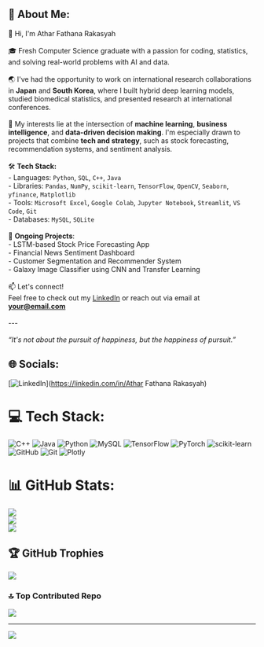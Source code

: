 ## 💫 About Me:
 👋 Hi, I'm Athar Fathana Rakasyah<br><br>🎓 Fresh Computer Science graduate with a passion for coding, statistics, and solving real-world problems with AI and data.<br><br>🌏 I've had the opportunity to work on international research collaborations in **Japan** and **South Korea**, where I built hybrid deep learning models, studied biomedical statistics, and presented research at international conferences.<br><br>🔬 My interests lie at the intersection of **machine learning**, **business intelligence**, and **data-driven decision making**. I'm especially drawn to projects that combine **tech and strategy**, such as stock forecasting, recommendation systems, and sentiment analysis.<br><br>🛠️ **Tech Stack:**  <br>- Languages: `Python`, `SQL`, `C++`, `Java`  <br>- Libraries: `Pandas`, `NumPy`, `scikit-learn`, `TensorFlow`, `OpenCV`, `Seaborn`, `yfinance`, `Matplotlib`  <br>- Tools: `Microsoft Excel`, `Google Colab`, `Jupyter Notebook`, `Streamlit`, `VS Code`, `Git`  <br>- Databases: `MySQL`, `SQLite`<br><br>🚀 **Ongoing Projects**:<br>- LSTM-based Stock Price Forecasting App  <br>- Financial News Sentiment Dashboard  <br>- Customer Segmentation and Recommender System  <br>- Galaxy Image Classifier using CNN and Transfer Learning  <br><br>📫 Let's connect!  <br>Feel free to check out my [LinkedIn](https://www.linkedin.com/in/athar-fathana-rakasyah-38864a25a/) or reach out via email at **your@email.com**<br><br>---<br><br>_“It's not about the pursuit of happiness, but the happiness of pursuit.”_<br>


## 🌐 Socials:
[![LinkedIn](https://www.linkedin.com/in/athar-fathana-rakasyah-38864a25a/)](https://linkedin.com/in/Athar Fathana Rakasyah) 

# 💻 Tech Stack:
![C++](https://img.shields.io/badge/c++-%2300599C.svg?style=for-the-badge&logo=c%2B%2B&logoColor=white) ![Java](https://img.shields.io/badge/java-%23ED8B00.svg?style=for-the-badge&logo=openjdk&logoColor=white) ![Python](https://img.shields.io/badge/python-3670A0?style=for-the-badge&logo=python&logoColor=ffdd54) ![MySQL](https://img.shields.io/badge/mysql-4479A1.svg?style=for-the-badge&logo=mysql&logoColor=white) ![TensorFlow](https://img.shields.io/badge/TensorFlow-%23FF6F00.svg?style=for-the-badge&logo=TensorFlow&logoColor=white) ![PyTorch](https://img.shields.io/badge/PyTorch-%23EE4C2C.svg?style=for-the-badge&logo=PyTorch&logoColor=white) ![scikit-learn](https://img.shields.io/badge/scikit--learn-%23F7931E.svg?style=for-the-badge&logo=scikit-learn&logoColor=white) ![GitHub](https://img.shields.io/badge/github-%23121011.svg?style=for-the-badge&logo=github&logoColor=white) ![Git](https://img.shields.io/badge/git-%23F05033.svg?style=for-the-badge&logo=git&logoColor=white) ![Plotly](https://img.shields.io/badge/Plotly-%233F4F75.svg?style=for-the-badge&logo=plotly&logoColor=white)
# 📊 GitHub Stats:
![](https://github-readme-stats.vercel.app/api?username=JustAthar19&theme=dark&hide_border=false&include_all_commits=false&count_private=false)<br/>
![](https://nirzak-streak-stats.vercel.app/?user=JustAthar19&theme=dark&hide_border=false)<br/>
![](https://github-readme-stats.vercel.app/api/top-langs/?username=JustAthar19&theme=dark&hide_border=false&include_all_commits=false&count_private=false&layout=compact)

## 🏆 GitHub Trophies
![](https://github-profile-trophy.vercel.app/?username=JustAthar19&theme=radical&no-frame=false&no-bg=false&margin-w=4)

### 🔝 Top Contributed Repo
![](https://github-contributor-stats.vercel.app/api?username=JustAthar19&limit=5&theme=dark&combine_all_yearly_contributions=true)

---
[![](https://visitcount.itsvg.in/api?id=JustAthar19&icon=0&color=0)](https://visitcount.itsvg.in)

<!-- Proudly created with GPRM ( https://gprm.itsvg.in ) -->
